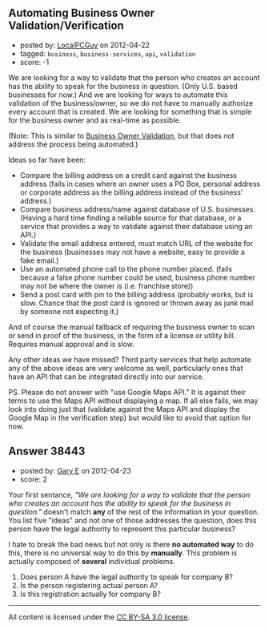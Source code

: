 ## Automating Business Owner Validation/Verification

- posted by: [LocalPCGuy](https://stackexchange.com/users/-1/17633-localpcguy) on 2012-04-22
- tagged: `business`, `business-services`, `api`, `validation`
- score: -1

We are looking for a way to validate that the person who creates an account has the ability to speak for the business in question.  (Only U.S. based businesses for now.)  And we are looking for ways to automate this validation of the business/owner, so we do not have to manually authorize every account that is created.  We are looking for something that is simple for the business owner and as real-time as possible.

(Note: This is similar to [Business Owner Validation][1], but that does not address the process being automated.)

Ideas so far have been:

 - Compare the billing address on a credit card against the business address (fails in cases where an owner uses a PO Box, personal address or corporate address as the billing address instead of the business' address.)
 - Compare business address/name against database of U.S. businesses.  (Having a hard time finding a reliable source for that database, or a service that provides a way to validate against their database using an API.)
 - Validate the email address entered, must match URL of the website for the business (businesses may not have a website, easy to provide a fake email.)
 - Use an automated phone call to the phone number placed.  (fails because a false phone number could be used, business phone number may not be where the owner is (i.e. franchise store))
 - Send a post card with pin to the billing address (probably works, but is slow.  Chance that the post card is ignored or thrown away as junk mail by someone not expecting it.)

And of course the manual fallback of requiring the business owner to scan or send in proof of the business, in the form of a license or utility bill.  Requires manual approval and is slow.

Any other ideas we have missed?  Third party services that help automate any of the above ideas are very welcome as well, particularly ones that have an API that can be integrated directly into our service.  

PS. Please do not answer with "use Google Maps API."  It is against their terms to use the Maps API without displaying a map.  If all else fails, we may look into doing just that (validate against the Maps API and display the Google Map in the verification step) but would like to avoid that option for now.

  [1]: http://answers.onstartups.com/questions/10008/business-owner-validation "Business Owner Validation"


## Answer 38443

- posted by: [Gary E](https://stackexchange.com/users/-1/2587-gary-e) on 2012-04-23
- score: 2

Your first sentance, *"We are looking for a way to validate that the person who creates an account has the ability to speak for the business in question."* doesn't match **any** of the rest of the information in your question. You list five "ideas" and not one of those addresses the question, does this person have the legal authority to represent this particular business?

I hate to break the bad news but not only is there **no automated way** to do this, there is no universal way to do this by **manually**. This problem is actually composed of **several** individual problems. 

 1. Does person A have the legal authority to speak for company B?
 2. Is the person registering actual person A?
 3. Is this registration actually for company B?




---

All content is licensed under the [CC BY-SA 3.0 license](https://creativecommons.org/licenses/by-sa/3.0/).
